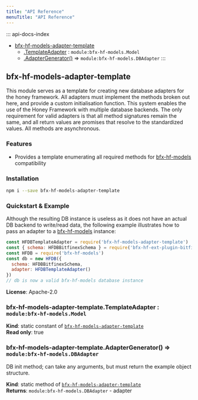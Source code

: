 ```yaml
---
title: "API Reference"
menuTitle: "API Reference"
---
```

::: api-docs-index
* [bfx-hf-models-adapter-template](#module_bfx-hf-models-adapter-template)
    * [.TemplateAdapter](#module_bfx-hf-models-adapter-template.TemplateAdapter) : <code>module:bfx-hf-models.Model</code>
    * [.AdapterGenerator()](#module_bfx-hf-models-adapter-template.AdapterGenerator) ⇒ <code>module:bfx-hf-models.DBAdapter</code>
:::
<a id="module_bfx-hf-models-adapter-template"></a>

## bfx-hf-models-adapter-template
This module serves as a template for creating new database adapters for the
honey framework. All adapters must implement the methods broken out here,
and provide a custom initialisation function. This system enables the use of
the Honey Framework with multiple database backends. The only requirement
for valid adapters is that all method signatures remain the same, and all
return values are promises that resolve to the standardized values. All
methods are asynchronous.
### Features
* Provides a template enumerating all required methods for
  [bfx-hf-models](module:bfx-hf-models) compatibility
### Installation
```bash
npm i --save bfx-hf-models-adapter-template
```
### Quickstart & Example
Although the resulting DB instance is useless as it does not have an actual
DB backend to write/read data, the following example illustrates how to pass
an adapter to a [bfx-hf-models](module:bfx-hf-models) instance:
```js
const HFDBTemplateAdapter = require('bfx-hf-models-adapter-template')
const { schema: HFDBBitfinexSchema } = require('bfx-hf-ext-plugin-bitfinex')
const HFDB = require('bfx-hf-models')
const db = new HFDB({
  schema: HFDBBitfinexSchema,
  adapter: HFDBTemplateAdapter()
})
// db is now a valid bfx-hf-models database instance
```

**License**: Apache-2.0  
<a id="module_bfx-hf-models-adapter-template.TemplateAdapter"></a>

### bfx-hf-models-adapter-template.TemplateAdapter : <code>module:bfx-hf-models.Model</code>
**Kind**: static constant of [<code>bfx-hf-models-adapter-template</code>](#module_bfx-hf-models-adapter-template)  
**Read only**: true  
<a id="module_bfx-hf-models-adapter-template.AdapterGenerator"></a>

### bfx-hf-models-adapter-template.AdapterGenerator() ⇒ <code>module:bfx-hf-models.DBAdapter</code>
DB init method; can take any arguments, but must return the example object
structure.

**Kind**: static method of [<code>bfx-hf-models-adapter-template</code>](#module_bfx-hf-models-adapter-template)  
**Returns**: <code>module:bfx-hf-models.DBAdapter</code> - adapter  
